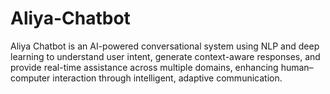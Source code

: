 # Aliya-Chatbot
Aliya Chatbot is an AI-powered conversational system using NLP and deep learning to understand user intent, generate context-aware responses, and provide real-time assistance across multiple domains, enhancing human–computer interaction through intelligent, adaptive communication.
